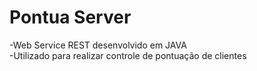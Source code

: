 # Pontua Server

-Web Service REST desenvolvido em JAVA<br>
-Utilizado para realizar controle de pontuação de clientes
